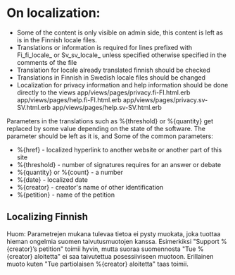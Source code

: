# On localization:

- Some of the content is only visible on admin side, this content is left as is in the Finnish locale files. 
- Translations or information is required for lines prefixed with Fi_fi_locale_ or Sv_sv_locale_ unless specified otherwise specified in the comments of the file
- Translation for locale already translated finnish should be checked
- Translations in Finnish in Swedish locale files should be changed
- Localization for privacy information and help information should be done directly to the views 
	app/views/pages/privacy.fi-FI.html.erb
	app/views/pages/help.fi-FI.html.erb
	app/views/pages/privacy.sv-SV.html.erb
	app/views/pages/help.sv-SV.html.erb

Parameters in the translations such as %{threshold} or %{quantity} get replaced by some value depending on the state of the software.
The parameter should be left as it is, and 
Some of the common parameters:
- %{href} - localized hyperlink to another website or another part of this site
- %{threshold} - number of signatures requires for an answer or debate
- %{quantity} or %{count} - a number
- %{date} - localized date
- %{creator} - creator's name oŕ other identification
- %{petition} - name of the petition

## Localizing Finnish 
Huom: Parametrejen mukana tulevaa tietoa ei pysty muokata, joka tuottaa hieman ongelmia suomen taivutusmuotojen kanssa.
Esimerkiksi "Support %{creator}’s petition" toimii hyvin, mutta suoraa suomennosta "Tue %{creator} aloitetta" ei saa taivutettua posessiiviseen muotoon.
Erillainen muoto kuten "Tue partiolaisen %{creator} aloitetta" taas toimii.